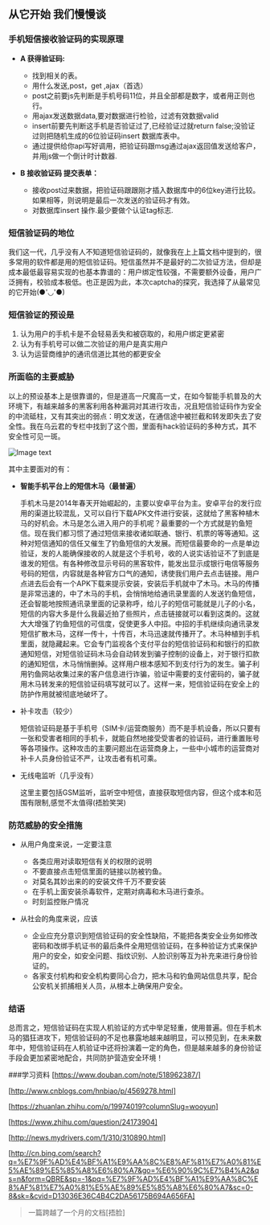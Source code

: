 ## 从它开始 我们慢慢谈
### 手机短信接收验证码的实现原理

* **A  获得验证码:**

	* 找到相关的表。
	* 用什么发送,post，get ,ajax（首选）
	* post之前要js先判断是手机号码11位，并且全部都是数字，或者用正则也行。
	* 用ajax发送数据data,要对数据进行检验，过滤有效数据valid 
	* insert前要先判断这手机是否验证过了,已经验证过就return false;没验证过则把随机生成的6位验证码insert 数据库表中。
	* 通过提供给你api写好调用，把验证码跟msg通过ajax返回值发送给客户，并用js做一个倒计时计数器.

* **B  接收验证码 提交表单：**

	* 接收post过来数据，把验证码跟跟刚才插入数据库中的6位key进行比较。如果相等，则说明是最后一次发送的验证码才有效。
	* 对数据库insert 操作.最少要做个认证tag标志.

### 短信验证码的地位
我们这一代，几乎没有人不知道短信验证码的，就像我在上上篇文档中提到的，很多常用的软件都是用的短信验证码。短信虽然并不是最好的二次验证方法，但却是成本最低最容易实现的也基本靠谱的：用户绑定性较强，不需要额外设备，用户广泛拥有，校验成本极低。也正是因为此，本次captcha的探究，我选择了从最常见的它开始(●'◡'●)

### 短信验证的预设是
1. 认为用户的手机卡是不会轻易丢失和被窃取的，和用户绑定更紧密
2. 认为有手机号可以做二次验证的用户是真实用户
3. 认为运营商维护的通讯信道比其他的都更安全

 
### 所面临的主要威胁
以上的预设基本上是很靠谱的，但是道高一尺魔高一丈，在如今智能手机普及的大环境下，有越来越多的黑客利用各种漏洞对其进行攻击，况且短信验证码作为安全的中流砥柱，又有其突出的弱点：明文发送，在通信途中被拦截和转发即失去了安全性。我在乌云君的专栏中找到了这个图，里面有hack验证码的多种方式，其不安全性可见一斑。

![Image text](https://github.com/Zhaojytt/ns/blob/master/2016-2/zjy/img_folder/22.jpg)

其中主要面对的有：
 
* **智能手机平台上的短信木马（最普遍）**

	手机木马是2014年春天开始崛起的，主要以安卓平台为主。安卓平台的发行应用的渠道比较混乱，又可以自行下载APK文件进行安装，这就给了黑客种植木马的好机会。木马是怎么进入用户的手机呢？最重要的一个方式就是钓鱼短信。现在我们都习惯了通过短信来接收诸如联通、银行、机票的等等通知。这种对短信通知的信任又催生了钓鱼短信的大发展。而短信最要命的一点是单边验证，发的人能确保接收的人就是这个手机号，收的人说实话验证不了到底是谁发的短信。有各种修改显示号码的黑客软件，能发出显示成银行电信等服务号码的短信，内容就是各种官方口气的通知，诱使我们用户去点击链接。用户点进去后会有一个APK下载来提示安装，安装后手机就中了木马。木马的传播是非常迅速的，中了木马的手机，会悄悄地给通讯录里面的人发送钓鱼短信，还会智能地按照通讯录里面的记录称呼，给儿子的短信可能就是儿子的小名，短信的内容大多是什么我最近拍了些照片，点击链接就可以看到这类的。这就大大增强了钓鱼短信的可信度，促使更多人中招。中招的手机继续向通讯录发短信扩散木马，这样一传十，十传百，木马迅速就传播开了。木马种植到手机里面，就隐藏起来。它会专门监视各个支付平台的短信验证码和和银行的扣款通知短信，对短信验证码木马会自动转发到骗子控制的设备上，对于银行扣款的通知短信，木马悄悄删掉。这样用户根本感知不到支付行为的发生。骗子利用钓鱼网站收集过来的客户信息进行诈骗，验证中需要的支付密码的，骗子就用木马转发来的短信验证码填写就可以了。这样一来，短信验证码在安全上的防护作用就被彻底地破坏了。
 

* 补卡攻击（较少）

	短信验证码是基于手机号（SIM卡/运营商服务）而不是手机设备，所以只要有一张和受害者相同的手机卡，就能自然地接受受害者的验证码，进行重置账号等各项操作。这种攻击的主要问题出在运营商身上，一些中小城市的运营商对补卡人员身份验证不严，让攻击者有机可乘。

* 无线电监听（几乎没有）
	
	这里主要包括GSM监听，监听空中短信，直接获取短信内容，但这个成本和范围有限制,感觉不太值得(捂脸笑哭)


### 防范威胁的安全措施

* 从用户角度来说，一定要注意
	* 各类应用对读取短信有关的权限的说明
	* 不要直接点击短信里面的链接以防被钓鱼。
	* 对莫名其妙出来的的安装文件千万不要安装
	* 在手机上面安装杀毒软件，定期对病毒和木马进行查杀。
	* 时刻监控账户情况
 
* 从社会的角度来说，应该
	* 企业应充分意识到短信验证码的安全性缺陷，不能把各类安全业务如修改密码和改绑手机证书的最后条件全用短信验证码，在多种验证方式来保护用户的安全，如安全问题、指纹识别、人脸识别等互为补充来进行身份验证的。
	* 各家支付机构和安全机构要同心合力，把木马和钓鱼网站信息共享，配合公安机关抓捕相关人员，从根本上确保用户安全。
 

### 结语
总而言之，短信验证码在实现人机验证的方式中举足轻重，使用普遍。但在手机木马的猖狂进攻下，短信验证码的不足也暴露地越来越明显，可以预见到，在未来数年中，短信验证码在人机验证中还将扮演着一定的角色，但是越来越多的身份验证手段会更加紧密地配合，共同防护营造安全环境！


###学习资料
[https://www.douban.com/note/518962387/]

[http://www.cnblogs.com/hnbiao/p/4569278.html]

[https://zhuanlan.zhihu.com/p/19974019?columnSlug=wooyun]

[https://www.zhihu.com/question/24173904]

[http://news.mydrivers.com/1/310/310890.html]

[http://cn.bing.com/search?q=%E7%9F%AD%E4%BF%A1%E9%AA%8C%E8%AF%81%E7%A0%81%E5%AE%89%E5%85%A8%E6%80%A7&go=%E6%90%9C%E7%B4%A2&qs=n&form=QBRE&sp=-1&pq=%E7%9F%AD%E4%BF%A1%E9%AA%8C%E8%AF%81%E7%A0%81%E5%AE%89%E5%85%A8%E6%80%A7&sc=0-8&sk=&cvid=D13036E36C4B4C2DA56175B694A656FA]

> 一篇跨越了一个月的文档[捂脸]
